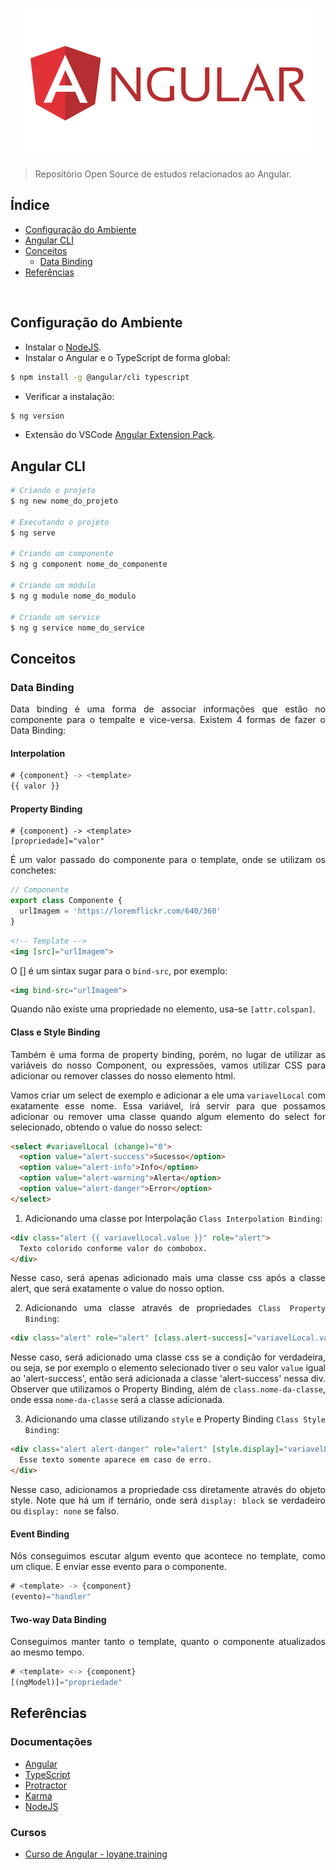 <div align='justify'>

<div align='center'>

![](./banner.png)

</div>

> Repositório Open Source de estudos relacionados ao Angular.

## Índice

- [Configuração do Ambiente](#configuração-do-ambiente)
- [Angular CLI](#angular-cli)
- [Conceitos](#conceitos)
  - [Data Binding](#data-binding)
- [Referências](#referências)

<br>

## **Configuração do Ambiente**

- Instalar o [NodeJS](https://nodejs.org/en/).
- Instalar o Angular e o TypeScript de forma global:
```sh
$ npm install -g @angular/cli typescript
```
- Verificar a instalação:
```sh
$ ng version
```

- Extensão do VSCode [Angular Extension Pack](https://marketplace.visualstudio.com/items?itemName=loiane.angular-extension-pack).

## **Angular CLI**

```sh
# Criando o projeto
$ ng new nome_do_projeto

# Executando o projeto
$ ng serve

# Criando um componente
$ ng g component nome_do_componente

# Criando um módulo
$ ng g module nome_do_modulo

# Criando um service
$ ng g service nome_do_service
```

## **Conceitos**

### Data Binding

Data binding é uma forma de associar informações que estão no componente para o tempalte e vice-versa. Existem 4 formas de fazer o Data Binding:

#### Interpolation 

```js
# {component} -> <template>
{{ valor }}
```

#### Property Binding

```
# {component} -> <template>
[propriedade]="valor"
```

É um valor passado do componente para o template, onde se utilizam os conchetes:

```ts
// Componente
export class Componente {
  urlImagem = 'https://loremflickr.com/640/360'
}
```

```html
<!-- Template -->
<img [src]="urlImagem">
```

O [] é um sintax sugar para o `bind-src`, por exemplo:

```html
<img bind-src="urlImagem">
```

Quando não existe uma propriedade no elemento, usa-se `[attr.colspan]`.

#### Class e Style Binding

Também é uma forma de property binding, porém, no lugar de utilizar as variáveis do nosso Component, ou expressões, vamos utilizar CSS para adicionar ou remover classes do nosso elemento html.

Vamos criar um select de exemplo e adicionar a ele uma `variavelLocal` com exatamente esse nome. Essa variável, irá servir para que possamos adicionar ou remover uma classe quando algum elemento do select for selecionado, obtendo o value do nosso select:

```html
<select #variavelLocal (change)="0">
  <option value="alert-success">Sucesso</option>
  <option value="alert-info">Info</option>
  <option value="alert-warning">Alerta</option>
  <option value="alert-danger">Error</option>
</select>
```

1. Adicionando uma classe por Interpolação `Class Interpolation Binding`:

```html
<div class="alert {{ variavelLocal.value }}" role="alert">
  Texto colorido conforme valor do combobox.
</div>
```

Nesse caso, será apenas adicionado mais uma classe css após a classe alert, que será exatamente o value do nosso option. 

2. Adicionando uma classe através de propriedades `Class Property Binding`:

```html
<div class="alert" role="alert" [class.alert-success]="variavelLocal.value === 'alert-success'">Sucesso</div>
```

Nesse caso, será adicionado uma classe css se a condição for verdadeira, ou seja, se por exemplo o elemento selecionado tiver o seu valor `value` igual ao 'alert-success', então será adicionada a classe 'alert-success' nessa div. Observer que utilizamos o Property Binding, além de `class.nome-da-classe`, onde essa `nome-da-classe` será a classe adicionada.

3. Adicionando uma classe utilizando `style` e Property Binding `Class Style Binding`:

```html
<div class="alert alert-danger" role="alert" [style.display]="variavelLocal.value === 'alert-danger' ? 'block' : 'none'">
  Esse texto somente aparece em caso de erro.
</div>
```

Nesse caso, adicionamos a propriedade css diretamente através do objeto style. Note que há um if ternário, onde será `display: block` se verdadeiro ou `display: none` se falso. 

#### Event Binding

Nós conseguimos escutar algum evento que acontece no template, como um clique. E enviar esse evento para o componente.

```js
# <template> -> {component}
(evento)="handler"
```

#### Two-way Data Binding

Conseguimos manter tanto o template, quanto o componente atualizados ao mesmo tempo.

```js
# <template> <-> {component}
[(ngModel)]="propriedade"
```

## **Referências**

### Documentações

- [Angular](https://angular.io/)
- [TypeScript](https://www.typescriptlang.org/)
- [Protractor](http://www.protractortest.org/)
- [Karma](https://karma-runner.github.io)
- [NodeJS](https://nodejs.org/en/)

### Cursos

- [Curso de Angular - loyane.training](https://loiane.training/curso/angular)


</div>